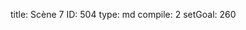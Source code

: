 title:          Scène 7
ID:             504
type:           md
compile:        2
setGoal:        260


